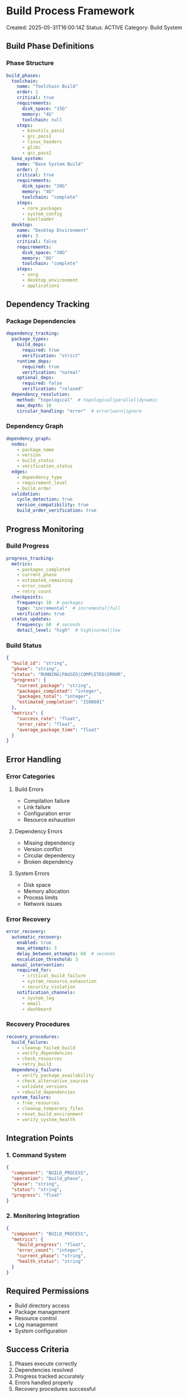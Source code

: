 # Build Process Framework
Created: 2025-05-31T16:00:14Z
Status: ACTIVE
Category: Build System

## Build Phase Definitions

### Phase Structure
```yaml
build_phases:
  toolchain:
    name: "Toolchain Build"
    order: 1
    critical: true
    requirements:
      disk_space: "15G"
      memory: "4G"
      toolchain: null
    steps:
      - binutils_pass1
      - gcc_pass1
      - linux_headers
      - glibc
      - gcc_pass2
  base_system:
    name: "Base System Build"
    order: 2
    critical: true
    requirements:
      disk_space: "20G"
      memory: "4G"
      toolchain: "complete"
    steps:
      - core_packages
      - system_config
      - bootloader
  desktop:
    name: "Desktop Environment"
    order: 3
    critical: false
    requirements:
      disk_space: "30G"
      memory: "8G"
      toolchain: "complete"
    steps:
      - xorg
      - desktop_environment
      - applications
```

## Dependency Tracking

### Package Dependencies
```yaml
dependency_tracking:
  package_types:
    build_deps:
      required: true
      verification: "strict"
    runtime_deps:
      required: true
      verification: "normal"
    optional_deps:
      required: false
      verification: "relaxed"
  dependency_resolution:
    method: "topological"  # topological|parallel|dynamic
    max_depth: 10
    circular_handling: "error"  # error|warn|ignore
```

### Dependency Graph
```yaml
dependency_graph:
  nodes:
    - package_name
    - version
    - build_status
    - verification_status
  edges:
    - dependency_type
    - requirement_level
    - build_order
  validation:
    cycle_detection: true
    version_compatibility: true
    build_order_verification: true
```

## Progress Monitoring

### Build Progress
```yaml
progress_tracking:
  metrics:
    - packages_completed
    - current_phase
    - estimated_remaining
    - error_count
    - retry_count
  checkpoints:
    frequency: 10  # packages
    type: "incremental"  # incremental|full
    verification: true
  status_updates:
    frequency: 60  # seconds
    detail_level: "high"  # high|normal|low
```

### Build Status
```json
{
  "build_id": "string",
  "phase": "string",
  "status": "RUNNING|PAUSED|COMPLETED|ERROR",
  "progress": {
    "current_package": "string",
    "packages_completed": "integer",
    "packages_total": "integer",
    "estimated_completion": "ISO8601"
  },
  "metrics": {
    "success_rate": "float",
    "error_rate": "float",
    "average_package_time": "float"
  }
}
```

## Error Handling

### Error Categories
1. Build Errors
   - Compilation failure
   - Link failure
   - Configuration error
   - Resource exhaustion

2. Dependency Errors
   - Missing dependency
   - Version conflict
   - Circular dependency
   - Broken dependency

3. System Errors
   - Disk space
   - Memory allocation
   - Process limits
   - Network issues

### Error Recovery
```yaml
error_recovery:
  automatic_recovery:
    enabled: true
    max_attempts: 3
    delay_between_attempts: 60  # seconds
    escalation_threshold: 3
  manual_intervention:
    required_for:
      - critical_build_failure
      - system_resource_exhaustion
      - security_violation
    notification_channels:
      - system_log
      - email
      - dashboard
```

### Recovery Procedures
```yaml
recovery_procedures:
  build_failure:
    - cleanup_failed_build
    - verify_dependencies
    - check_resources
    - retry_build
  dependency_failure:
    - verify_package_availability
    - check_alternative_sources
    - validate_versions
    - rebuild_dependencies
  system_failure:
    - free_resources
    - cleanup_temporary_files
    - reset_build_environment
    - verify_system_health
```

## Integration Points

### 1. Command System
```json
{
  "component": "BUILD_PROCESS",
  "operation": "build_phase",
  "phase": "string",
  "status": "string",
  "progress": "float"
}
```

### 2. Monitoring Integration
```json
{
  "component": "BUILD_PROCESS",
  "metrics": {
    "build_progress": "float",
    "error_count": "integer",
    "current_phase": "string",
    "health_status": "string"
  }
}
```

## Required Permissions
- Build directory access
- Package management
- Resource control
- Log management
- System configuration

## Success Criteria
1. Phases execute correctly
2. Dependencies resolved
3. Progress tracked accurately
4. Errors handled properly
5. Recovery procedures successful


